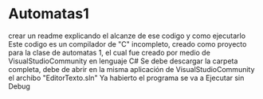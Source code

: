 # Automatas1
crear un readme explicando el alcanze de ese codigo y como ejecutarlo
Este codigo es un compilador de "C" incompleto, creado como proyecto para la clase de automatas 1, el cual fue creado por medio de VisualStudioCommunity
en lenguaje C#
Se debe descargar la carpeta completa, debe de abrir en la misma aplicación de VisualStudioCommunity el archibo "EditorTexto.sln"
Ya habierto el programa se va a Ejecutar sin Debug
